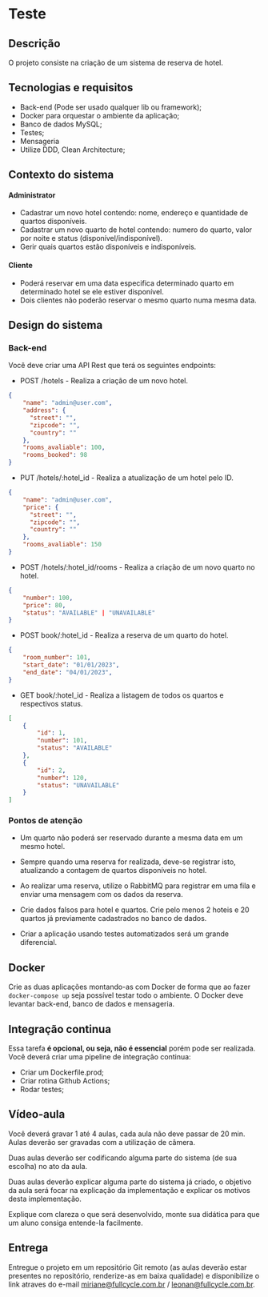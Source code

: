 # Teste

## Descrição

O projeto consiste na criação de um sistema de reserva de hotel.

## Tecnologias e requisitos

* Back-end (Pode ser usado qualquer lib ou framework);
* Docker para orquestar o ambiente da aplicação;
* Banco de dados MySQL;
* Testes;
* Mensageria
* Utilize DDD, Clean Architecture;

## Contexto do sistema

#### Administrator
- Cadastrar um novo hotel contendo: nome, endereço e quantidade de quartos disponíveis.
- Cadastrar um novo quarto de hotel contendo: numero do quarto, valor por noite e status (disponível/indisponível).
- Gerir quais quartos estão disponíveis e indisponíveis.

#### Cliente
- Poderá reservar em uma data especifica determinado quarto em determinado hotel se ele estiver disponível.
- Dois clientes não poderão reservar o mesmo quarto numa mesma data.
  
## Design do sistema

### Back-end

Você deve criar uma API Rest que terá os seguintes endpoints:

* POST /hotels - Realiza a criação de um novo hotel.
```json
{
    "name": "admin@user.com",
    "address": {
      "street": "",
      "zipcode": "",
      "country": "" 
    },
    "rooms_avaliable": 100,
    "rooms_booked": 98
}
```
* PUT /hotels/:hotel_id - Realiza a atualização de um hotel pelo ID.
```json
{
    "name": "admin@user.com",
    "price": {
      "street": "",
      "zipcode": "",
      "country": "" 
    },
    "rooms_avaliable": 150
}
```
* POST /hotels/:hotel_id/rooms - Realiza a criação de um novo quarto no hotel.
```json
{
    "number": 100,
    "price": 80,
    "status": "AVAILABLE" | "UNAVAILABLE"
}
```
* POST book/:hotel_id - Realiza a reserva de um quarto do hotel.
```json
{
    "room_number": 101,
    "start_date": "01/01/2023",
    "end_date": "04/01/2023",
}
```
* GET book/:hotel_id - Realiza a listagem de todos os quartos e respectivos status.
```json
[
    {
        "id": 1,
        "number": 101,
        "status": "AVAILABLE"
    },
    {
        "id": 2,
        "number": 120,
        "status": "UNAVAILABLE"
    }
]
```

### Pontos de atenção

- Um quarto não poderá ser reservado durante a mesma data em um mesmo hotel.

- Sempre quando uma reserva for realizada, deve-se registrar isto, atualizando a contagem de quartos disponíveis no hotel. 

- Ao realizar uma reserva, utilize o RabbitMQ para registrar em uma fila e enviar uma mensagem com os dados da reserva.

- Crie dados falsos para hotel e quartos. Crie pelo menos 2 hoteis e 20 quartos já previamente cadastrados no banco de dados.

- Criar a aplicação usando testes automatizados será um grande diferencial.

## Docker

Crie as duas aplicações montando-as com Docker de forma que ao fazer `docker-compose up` seja possível testar todo o ambiente. 
O Docker deve levantar back-end, banco de dados e mensageria.

## Integração continua
Essa tarefa **é opcional, ou seja, não é essencial** porém pode ser realizada. Você deverá criar uma pipeline de integração continua: 
- Criar um Dockerfile.prod;
- Criar rotina Github Actions;
- Rodar testes;

## Vídeo-aula

Você deverá gravar 1 até 4 aulas, cada aula não deve passar de 20 min. Aulas deverão ser gravadas com a utilização de câmera.

Duas aulas deverão ser codificando alguma parte do sistema (de sua escolha) no ato da aula. 

Duas aulas deverão explicar alguma parte do sistema já criado, o objetivo da aula será focar na explicação da implementação e explicar os motivos desta implementação.

Explique com clareza o que será desenvolvido, monte sua didática para que um aluno consiga entende-la facilmente.

## Entrega

Entregue o projeto em um repositório Git remoto (as aulas deverão estar presentes no repositório, renderize-as em baixa qualidade) e disponibilize o link atraves do e-mail miriane@fullcycle.com.br / leonan@fullcycle.com.br.
